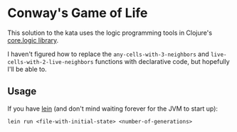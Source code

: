 # Conway's Game of Life

This solution to the kata uses the logic programming tools in Clojure's 
[core.logic library](https://github.com/clojure/core.logic).

I haven't figured how to replace the ```any-cells-with-3-neighbors``` and
```live-cells-with-2-live-neighbors``` functions with declarative code, but 
hopefully I'll be able to.

## Usage
If you have [lein](https://github.com/technomancy/leiningen) (and don't mind 
waiting forever for the JVM to start up):

```
lein run <file-with-initial-state> <number-of-generations>
```
